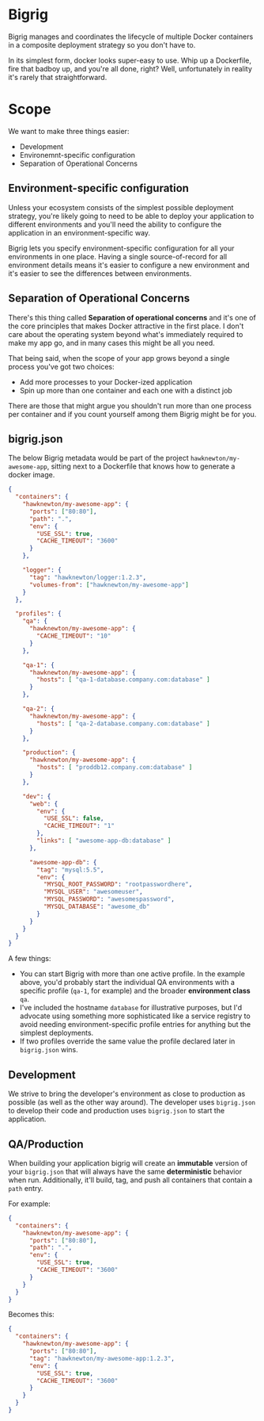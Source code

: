 # Bigrig

Bigrig manages and coordinates the lifecycle of multiple Docker containers
in a composite deployment strategy so you don't have to.

In its simplest form, docker looks super-easy to use.  Whip up a Dockerfile,
fire that badboy up, and you're all done, right?  Well, unfortunately
in reality it's rarely that straightforward.

# Scope

We want to make three things easier:
* Development
* Environemnt-specific configuration
* Separation of Operational Concerns

## Environment-specific configuration

Unless your ecosystem consists of the simplest possible deployment strategy,
you're likely going to need to be able to deploy your application to different
environments and you'll need the ability to configure the application in an
environment-specific way.

Bigrig lets you specify environment-specific configuration for all your
environments in one place.  Having a single source-of-record for all
environment details means it's easier to configure a new environment and it's
easier to see the differences between environments.

## Separation of Operational Concerns

There's this thing called **Separation of operational concerns** and it's one
of the core principles that makes Docker attractive in the first place.  I
don't care about the operating system beyond what's immediately
required to make my app go, and in many cases this might be all you need.

That being said, when the scope of your app grows beyond a single process
you've got two choices:
* Add more processes to your Docker-ized application
* Spin up more than one container and each one with a distinct job

There are those that might argue you shouldn't run more than one process
per container and if you count yourself among them Bigrig might be for you.

## bigrig.json

The below Bigrig metadata would be part of the project
`hawknewton/my-awesome-app`, sitting next to a Dockerfile that knows how to
generate a docker image.

```json
{
  "containers": {
    "hawknewton/my-awesome-app": {
      "ports": ["80:80"],
      "path": ".",
      "env": {
        "USE_SSL": true,
        "CACHE_TIMEOUT": "3600"
      }
    },

    "logger": {
      "tag": "hawknewton/logger:1.2.3",
      "volumes-from": ["hawknewton/my-awesome-app"]
    }
  },

  "profiles": {
    "qa": {
      "hawknewton/my-awesome-app": {
        "CACHE_TIMEOUT": "10"
      }
    },

    "qa-1": {
      "hawknewton/my-awesome-app": {
        "hosts": [ "qa-1-database.company.com:database" ]
      }
    },

    "qa-2": {
      "hawknewton/my-awesome-app": {
        "hosts": [ "qa-2-database.company.com:database" ]
      }
    },

    "production": {
      "hawknewton/my-awesome-app": {
        "hosts": [ "proddb12.company.com:database" ]
      }
    },

    "dev": {
      "web": {
        "env": {
          "USE_SSL": false,
          "CACHE_TIMEOUT": "1"
        },
        "links": [ "awesome-app-db:database" ]
      },

      "awesome-app-db": {
        "tag": "mysql:5.5",
        "env": {
          "MYSQL_ROOT_PASSWORD": "rootpasswordhere",
          "MYSQL_USER": "awesomeuser",
          "MYSQL_PASSWORD": "awesomespassword",
          "MYSQL_DATABASE": "awesome_db"
        }
      }
    }
  }
}
```

A few things:
* You can start Bigrig with more than one active profile. In the example
  above, you'd probably start the individual QA environments with a
  specific profile (`qa-1`, for example) and the broader **environment class**
  `qa`.
* I've included the hostname `database` for illustrative purposes, but I'd
  advocate using something more sophisticated like a service registry to avoid
  needing environment-specific profile entries for anything but the simplest
  deployments.
* If two profiles override the same value the profile declared later in
  `bigrig.json` wins.

## Development

We strive to bring the developer's environment as close to production as
possible (as well as the other way around).  The developer uses
`bigrig.json` to develop their code and production uses `bigrig.json`
to start the application.

## QA/Production

When building your application bigrig will create an **immutable** version of
your `bigrig.json` that will always have the same **deterministic** behavior when
run. Additionally, it'll build, tag, and push all containers that contain a
`path` entry.

For example:

```json
{
  "containers": {
    "hawknewton/my-awesome-app": {
      "ports": ["80:80"],
      "path": ".",
      "env": {
        "USE_SSL": true,
        "CACHE_TIMEOUT": "3600"
      }
    }
  }
}
```

Becomes this:

```json
{
  "containers": {
    "hawknewton/my-awesome-app": {
      "ports": ["80:80"],
      "tag": "hawknewton/my-awesome-app:1.2.3",
      "env": {
        "USE_SSL": true,
        "CACHE_TIMEOUT": "3600"
      }
    }
  }
}
```
